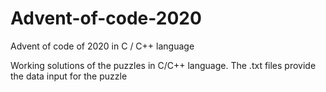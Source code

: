# Advent-of-code-2020
Advent of code of 2020 in C / C++ language

Working solutions of the puzzles in C/C++ language. The .txt files provide the data input for the puzzle
